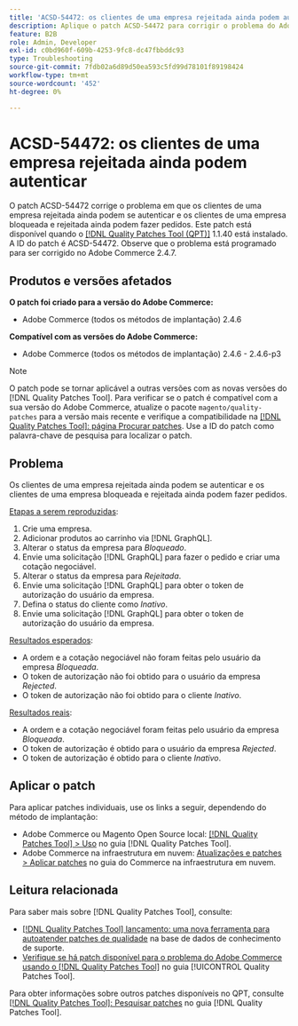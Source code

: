 ```yaml
---
title: 'ACSD-54472: os clientes de uma empresa rejeitada ainda podem autenticar'
description: Aplique o patch ACSD-54472 para corrigir o problema do Adobe Commerce em que os clientes de uma empresa rejeitada ainda podem se autenticar e os clientes de uma empresa bloqueada e rejeitada ainda podem fazer pedidos.
feature: B2B
role: Admin, Developer
exl-id: c0bd960f-609b-4253-9fc8-dc47fbbddc93
type: Troubleshooting
source-git-commit: 7fdb02a6d89d50ea593c5fd99d78101f89198424
workflow-type: tm+mt
source-wordcount: '452'
ht-degree: 0%

---
```


# ACSD-54472: os clientes de uma empresa rejeitada ainda podem autenticar

O patch ACSD-54472 corrige o problema em que os clientes de uma empresa rejeitada ainda podem se autenticar e os clientes de uma empresa bloqueada e rejeitada ainda podem fazer pedidos. Este patch está disponível quando o [[!DNL Quality Patches Tool (QPT)]](https://experienceleague.adobe.com/pt-br/docs/commerce-operations/tools/quality-patches-tool/quality-patches-tool-to-self-serve-quality-patches) 1.1.40 está instalado. A ID do patch é ACSD-54472. Observe que o problema está programado para ser corrigido no Adobe Commerce 2.4.7.

## Produtos e versões afetados

**O patch foi criado para a versão do Adobe Commerce:**

* Adobe Commerce (todos os métodos de implantação) 2.4.6

**Compatível com as versões do Adobe Commerce:**

* Adobe Commerce (todos os métodos de implantação) 2.4.6 - 2.4.6-p3

>[!NOTE]
>
>O patch pode se tornar aplicável a outras versões com as novas versões do [!DNL Quality Patches Tool]. Para verificar se o patch é compatível com a sua versão do Adobe Commerce, atualize o pacote `magento/quality-patches` para a versão mais recente e verifique a compatibilidade na [[!DNL Quality Patches Tool]: página Procurar patches](https://experienceleague.adobe.com/tools/commerce-quality-patches/index.html?lang=pt-BR). Use a ID do patch como palavra-chave de pesquisa para localizar o patch.

## Problema

Os clientes de uma empresa rejeitada ainda podem se autenticar e os clientes de uma empresa bloqueada e rejeitada ainda podem fazer pedidos.

<u>Etapas a serem reproduzidas</u>:

1. Crie uma empresa.
1. Adicionar produtos ao carrinho via [!DNL GraphQL].
1. Alterar o status da empresa para *Bloqueado*.
1. Envie uma solicitação [!DNL GraphQL] para fazer o pedido e criar uma cotação negociável.
1. Alterar o status da empresa para *Rejeitada*.
1. Envie uma solicitação [!DNL GraphQL] para obter o token de autorização do usuário da empresa.
1. Defina o status do cliente como *Inativo*.
1. Envie uma solicitação [!DNL GraphQL] para obter o token de autorização do usuário da empresa.

<u>Resultados esperados</u>:

* A ordem e a cotação negociável não foram feitas pelo usuário da empresa *Bloqueada*.
* O token de autorização não foi obtido para o usuário da empresa *Rejected*.
* O token de autorização não foi obtido para o cliente *Inativo*.

<u>Resultados reais</u>:

* A ordem e a cotação negociável foram feitas pelo usuário da empresa *Bloqueada*.
* O token de autorização é obtido para o usuário da empresa *Rejected*.
* O token de autorização é obtido para o cliente *Inativo*.

## Aplicar o patch

Para aplicar patches individuais, use os links a seguir, dependendo do método de implantação:

* Adobe Commerce ou Magento Open Source local: [[!DNL Quality Patches Tool] > Uso](/help/tools/quality-patches-tool/usage.md) no guia [!DNL Quality Patches Tool].
* Adobe Commerce na infraestrutura em nuvem: [Atualizações e patches > Aplicar patches](https://experienceleague.adobe.com/docs/commerce-cloud-service/user-guide/develop/upgrade/apply-patches.html?lang=pt-BR) no guia do Commerce na infraestrutura em nuvem.

## Leitura relacionada

Para saber mais sobre [!DNL Quality Patches Tool], consulte:

* [[!DNL Quality Patches Tool] lançamento: uma nova ferramenta para autoatender patches de qualidade](https://experienceleague.adobe.com/pt-br/docs/commerce-operations/tools/quality-patches-tool/quality-patches-tool-to-self-serve-quality-patches) na base de dados de conhecimento de suporte.
* [Verifique se há patch disponível para o problema do Adobe Commerce usando o  [!DNL Quality Patches Tool]](/help/tools/quality-patches-tool/patches-available-in-qpt/check-patch-for-magento-issue-with-magento-quality-patches.md) no guia [!UICONTROL Quality Patches Tool].


Para obter informações sobre outros patches disponíveis no QPT, consulte [[!DNL Quality Patches Tool]: Pesquisar patches](https://experienceleague.adobe.com/tools/commerce-quality-patches/index.html?lang=pt-BR) no guia [!DNL Quality Patches Tool].
